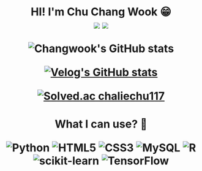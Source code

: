 <h1 align="center"> 
HI! I'm Chu Chang Wook 😁 

<div align="center">
  <img src="https://komarev.com/ghpvc/?username=chaliechu117&label=Profile%20Views&color=EB70B0&style=fla">
<a href="https://hits.seeyoufarm.com"><img src="https://hits.seeyoufarm.com/api/count/incr/badge.svg?url=https%3A%2F%2Fgithub.com%2Fchaliechu117&count_bg=%233D81C8&title_bg=%23555555&icon=&icon_color=%23E7E7E7&title=hits&edge_flat=false"/>
</a>

![Changwook's GitHub stats](https://github-readme-stats.vercel.app/api?username=chaliechu117&show_icons=true&theme=radical)
  
[![Velog's GitHub stats](https://velog-readme-stats.vercel.app/api?name=chaliechu117&color=dark&tag=머신러닝)](https://velog.io/@chaliechu117/series)
  
[![Solved.ac chaliechu117](http://mazassumnida.wtf/api/v2/generate_badge?boj=chaliechu117)](https://solved.ac/chaliechu117)
</div>
</h1>

<h1 align="center"> 
What I can use? 🎈 

<p align="center">

![Python](https://img.shields.io/badge/Python-3776AB.svg?&style=for-the-badge&logo=Python&logoColor=white)
![HTML5](https://img.shields.io/badge/HTML5-E34F26.svg?&style=for-the-badge&logo=HTML5&logoColor=white)
![CSS3](https://img.shields.io/badge/CSS3-1572B6.svg?&style=for-the-badge&logo=CSS3&logoColor=white)
![MySQL](https://img.shields.io/badge/MySQL-4479A1.svg?&style=for-the-badge&logo=MySQL&logoColor=white)
![R](https://img.shields.io/badge/R-276DC3.svg?&style=for-the-badge&logo=R&logoColor=white)
![scikit-learn](https://img.shields.io/badge/scikit-learn-F7931E.svg?&style=for-the-badge&logo=scikit-learn&logoColor=white)
![TensorFlow](https://img.shields.io/badge/TensorFlow-FF6F00.svg?&style=for-the-badge&logo=TensorFlow&logoColor=white)
</p>
</h1>
